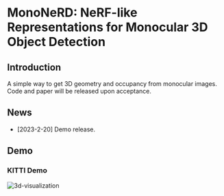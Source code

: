 # MonoNeRD: NeRF-like Representations for Monocular 3D Object Detection
## Introduction
A simple way to get 3D geometry and occupancy from monocular images. Code and paper will be released upon acceptance.
## News
- [2023-2-20] Demo release.
## Demo

### KITTI Demo
![3d-visualization](./docs/3d-visualization.gif)
